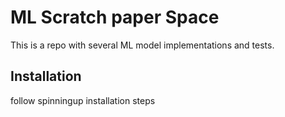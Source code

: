 # ML Scratch paper Space

This is a repo with several ML model implementations and tests.   


## Installation

follow spinningup installation steps